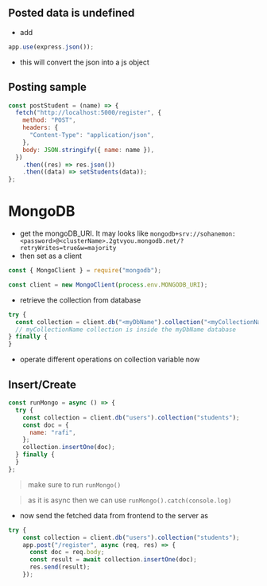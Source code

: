 ## Posted data is undefined

- add

```js
app.use(express.json());
```

- this will convert the json into a js object

## Posting sample

```js
const postStudent = (name) => {
  fetch("http://localhost:5000/register", {
    method: "POST",
    headers: {
      "Content-Type": "application/json",
    },
    body: JSON.stringify({ name: name }),
  })
    .then((res) => res.json())
    .then((data) => setStudents(data));
};
```

# MongoDB

- get the mongoDB_URI. It may looks like `mongodb+srv://sohanemon:<password>@<clusterName>.2gtvyou.mongodb.net/?retryWrites=true&w=majority`
- then set as a client

```js
const { MongoClient } = require("mongodb");

const client = new MongoClient(process.env.MONGODB_URI);
```

- retrieve the collection from database

```js
try {
  const collection = client.db("<myDbName").collection("<myCollectionName>");
  // myCollectionName collection is inside the myDbName database
} finally {
}
```

- operate different operations on collection variable now

## Insert/Create

```js
const runMongo = async () => {
  try {
    const collection = client.db("users").collection("students");
    const doc = {
      name: "rafi",
    };
    collection.insertOne(doc);
  } finally {
  }
};
```

> make sure to run `runMongo()`

> as it is async then we can use `runMongo().catch(console.log)`

- now send the fetched data from frontend to the server as

```js
try {
    const collection = client.db("users").collection("students");
    app.post("/register", async (req, res) => {
      const doc = req.body;
      const result = await collection.insertOne(doc);
      res.send(result);
    });
```
